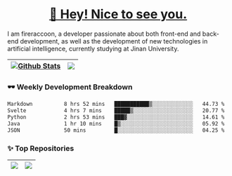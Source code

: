 <h1 align="center"><a href="https://blog.raccooncc.top">👋 Hey! Nice to see you.</a></h1>

I am fireraccoon, a developer passionate about both front-end and back-end development, as well as the development of new technologies in artificial intelligence, currently studying at Jinan University.

| <a href="#"><img src="https://github-readme-stats.raccooncc.top/api?username=fireraccoon&show_icons=true&include_all_commits=true&theme=buefy&hide_border=true" alt="Github Stats" /></a> | <a href="#"><img src="https://github-readme-stats.raccooncc.top/api/top-langs/?username=fireraccoon&layout=compact&theme=buefy&hide_border=true" /></a> |
| --- | --- |

### 🕶 Weekly Development Breakdown

<!--START_SECTION:waka-->

```txt
Markdown          8 hrs 52 mins   ███████████▒░░░░░░░░░░░░░   44.73 %
Svelte            4 hrs 7 mins    █████▒░░░░░░░░░░░░░░░░░░░   20.77 %
Python            2 hrs 53 mins   ███▓░░░░░░░░░░░░░░░░░░░░░   14.61 %
Java              1 hr 10 mins    █▒░░░░░░░░░░░░░░░░░░░░░░░   05.92 %
JSON              50 mins         █░░░░░░░░░░░░░░░░░░░░░░░░   04.25 %
```

<!--END_SECTION:waka-->

### ✨ Top Repositories

| <a href="https://github.com/fireraccoon/AdvVis-CNN"><img src="https://github-readme-stats.raccooncc.top/api/pin/?username=fireraccoon&repo=AdvVis-CNN&theme=buefy&hide_border=true" /></a> | <a href="https://github.com/fireraccoon/leetcode-solutions"><img src="https://github-readme-stats.raccooncc.top/api/pin/?username=fireraccoon&repo=leetcode-solutions&theme=buefy&hide_border=true" /></a> |
| --- | --- |
